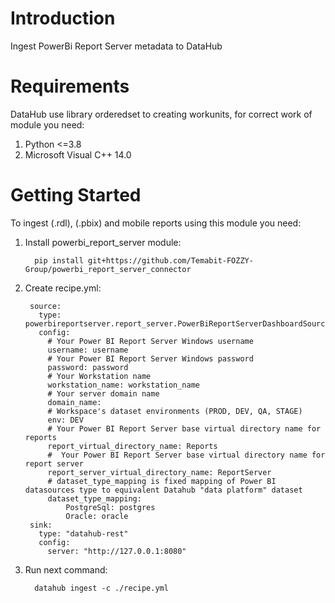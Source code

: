 # Introduction 
Ingest PowerBi Report Server metadata to DataHub

# Requirements
DataHub use library orderedset to creating workunits, 
for correct work of module you need:  
   1. Python <=3.8
   2. Microsoft Visual C++ 14.0

# Getting Started
To ingest (.rdl), (.pbix) and mobile reports using this module you need:
1. Install powerbi_report_server module:
         
         pip install git+https://github.com/Temabit-FOZZY-Group/powerbi_report_server_connector

2. Create recipe.yml:

        source:
          type: powerbireportserver.report_server.PowerBiReportServerDashboardSource
          config:
            # Your Power BI Report Server Windows username
            username: username
            # Your Power BI Report Server Windows password
            password: password
            # Your Workstation name
            workstation_name: workstation_name
            # Your server domain name
            domain_name:
            # Workspace's dataset environments (PROD, DEV, QA, STAGE)
            env: DEV
            # Your Power BI Report Server base virtual directory name for reports
            report_virtual_directory_name: Reports
            #  Your Power BI Report Server base virtual directory name for report server
            report_server_virtual_directory_name: ReportServer
            # dataset_type_mapping is fixed mapping of Power BI datasources type to equivalent Datahub "data platform" dataset
            dataset_type_mapping:
                PostgreSql: postgres
                Oracle: oracle
        sink:
          type: "datahub-rest"
          config:
            server: "http://127.0.0.1:8080"
   



3. Run next command:
   
         datahub ingest -c ./recipe.yml
